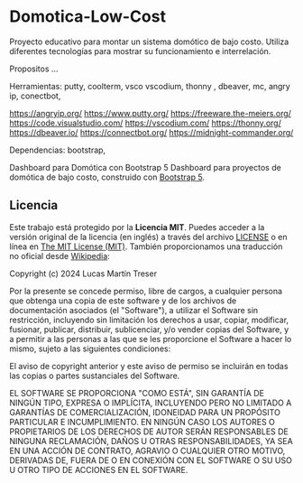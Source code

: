 # Domotica-Low-Cost

Proyecto educativo para montar un sistema domótico de bajo costo. Utiliza diferentes tecnologías para mostrar su funcionamiento e interrelación.

Propositos ...

Herramientas: putty, coolterm, vsco vscodium, thonny , dbeaver, mc, angry ip, conectbot,

https://angryip.org/
https://www.putty.org/
https://freeware.the-meiers.org/
https://code.visualstudio.com/
https://vscodium.com/
https://thonny.org/
https://dbeaver.io/
https://connectbot.org/
https://midnight-commander.org/

Dependencias: bootstrap,

Dashboard para Domótica con Bootstrap 5
Dashboard para proyectos de domótica de bajo costo, construido con [Bootstrap 5](https://getbootstrap.com/).

## Licencia

Este trabajo está protegido por la **Licencia MIT**. Puedes acceder a la versión original de la licencia (en inglés) a través del archivo [LICENSE](./LICENSE) o en línea en [The MIT License (MIT)](https://mit-license.org/). También proporcionamos una traducción no oficial desde [Wikipedia](https://es.m.wikipedia.org/wiki/Licencia_MIT#La_licencia):

Copyright (c) 2024 Lucas Martín Treser

Por la presente se concede permiso, libre de cargos, a cualquier persona que obtenga una copia de este software y de los archivos de documentación asociados (el "Software"), a utilizar el Software sin restricción, incluyendo sin limitación los derechos a usar, copiar, modificar, fusionar, publicar, distribuir, sublicenciar, y/o vender copias del Software, y a permitir a las personas a las que se les proporcione el Software a hacer lo mismo, sujeto a las siguientes condiciones:

El aviso de copyright anterior y este aviso de permiso se incluirán en todas las copias o partes sustanciales del Software.

EL SOFTWARE SE PROPORCIONA "COMO ESTÁ", SIN GARANTÍA DE NINGÚN TIPO, EXPRESA O IMPLÍCITA, INCLUYENDO PERO NO LIMITADO A GARANTÍAS DE COMERCIALIZACIÓN, IDONEIDAD PARA UN PROPÓSITO PARTICULAR E INCUMPLIMIENTO. EN NINGÚN CASO LOS AUTORES O PROPIETARIOS DE LOS DERECHOS DE AUTOR SERÁN RESPONSABLES DE NINGUNA RECLAMACIÓN, DAÑOS U OTRAS RESPONSABILIDADES, YA SEA EN UNA ACCIÓN DE CONTRATO, AGRAVIO O CUALQUIER OTRO MOTIVO, DERIVADAS DE, FUERA DE O EN CONEXIÓN CON EL SOFTWARE O SU USO U OTRO TIPO DE ACCIONES EN EL SOFTWARE.
